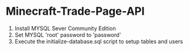 # Minecraft-Trade-Page-API

1. Install MYSQL Sever Community Edition
2. Set MYSQL 'root' password to 'password'
3. Execute the initialize-database.sql script to setup tables and users
